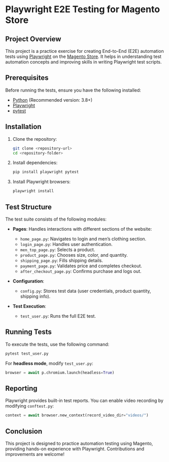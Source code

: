 # Playwright E2E Testing for Magento Store

## Project Overview
This project is a practice exercise for creating End-to-End (E2E) automation tests using [Playwright](https://playwright.dev/python/) on the [Magento Store](https://magento.softwaretestingboard.com/). It helps in understanding test automation concepts and improving skills in writing Playwright test scripts.

## Prerequisites
Before running the tests, ensure you have the following installed:
- [Python](https://www.python.org/) (Recommended version: 3.8+)
- [Playwright](https://playwright.dev/python/)
- [pytest](https://docs.pytest.org/en/latest/)

## Installation
1. Clone the repository:
   ```sh
   git clone <repository-url>
   cd <repository-folder>
   ```
2. Install dependencies:
   ```sh
   pip install playwright pytest
   ```
3. Install Playwright browsers:
   ```sh
   playwright install
   ```

## Test Structure
The test suite consists of the following modules:

- **Pages**: Handles interactions with different sections of the website:
  - `home_page.py`: Navigates to login and men’s clothing section.
  - `login_page.py`: Handles user authentication.
  - `men_top_page.py`: Selects a product.
  - `product_page.py`: Chooses size, color, and quantity.
  - `shipping_page.py`: Fills shipping details.
  - `payment_page.py`: Validates price and completes checkout.
  - `after_checkout_page.py`: Confirms purchase and logs out.

- **Configuration**:
  - `config.py`: Stores test data (user credentials, product quantity, shipping info).

- **Test Execution**:
  - `test_user.py`: Runs the full E2E test.

## Running Tests
To execute the tests, use the following command:
```sh
pytest test_user.py
```

For **headless mode**, modify `test_user.py`:
```python
browser = await p.chromium.launch(headless=True)
```

## Reporting
Playwright provides built-in test reports. You can enable video recording by modifying `conftest.py`:
```python
context = await browser.new_context(record_video_dir="videos/")
```

## Conclusion
This project is designed to practice automation testing using Magento, providing hands-on experience with Playwright. Contributions and improvements are welcome!

